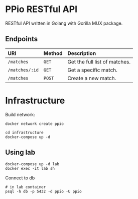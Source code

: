 # PPio RESTful API

RESTful API written in Golang with Gorilla MUX package.

## Endpoints

| URI            | Method | Description                   |
|:---------------|:-------|:------------------------------|
| `/matches`     | `GET`  | Get the full list of matches. |
| `/matches/:id` | `GET`  | Get a specific match.         |
| `/matches`     | `POST` | Create a new match.           |

# Infrastructure

Build network:

```shell
docker network create ppio
```

```shell
cd infrastructure
docker-compose up -d
```

## Using lab

```shell
docker-compose up -d lab
docker exec -it lab sh
```

Connect to db

```shell
# in lab container
psql -h db -p 5432 -d ppio -U ppio
```